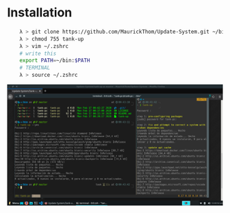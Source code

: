 
# **Installation**

````sh
    λ > git clone https://github.com/MaurickThom/Update-System.git ~/bin && cd ~/bin
    λ > chmod 755 tank-up
    λ > vim ~/.zshrc
    # write this
    export PATH=~/bin:$PATH
    # TERMINAL
    λ > source ~/.zshrc

````

![alt](/img/Captura&#32;de&#32;pantalla_2020-02-17_00-43-55.png)
